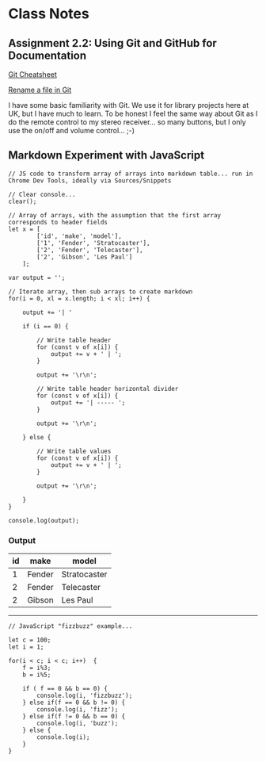 # Class Notes

## Assignment 2.2:  Using Git and GitHub for Documentation

[Git Cheatsheet](https://education.github.com/git-cheat-sheet-education.pdf)

[Rename a file in Git](https://docs.github.com/en/repositories/working-with-files/managing-files/renaming-a-file)

I have some basic familiarity with Git. We use it for library projects here at UK, but I have much to learn. To be honest I feel the same way about Git as I do the remote control to my stereo receiver... so many buttons, but I only use the on/off and volume control... ;-)

## Markdown Experiment with JavaScript

```
// JS code to transform array of arrays into markdown table... run in Chrome Dev Tools, ideally via Sources/Snippets

// Clear console...
clear();

// Array of arrays, with the assumption that the first array corresponds to header fields
let x = [
        ['id', 'make', 'model'],
        ['1', 'Fender', 'Stratocaster'],
        ['2', 'Fender', 'Telecaster'],
        ['2', 'Gibson', 'Les Paul']
    ];

var output = '';

// Iterate array, then sub arrays to create markdown
for(i = 0, xl = x.length; i < xl; i++) {

    output += '| '

    if (i == 0) {

        // Write table header
        for (const v of x[i]) {
            output += v + ' | ';
        }

        output += '\r\n';
        
        // Write table header horizontal divider
        for (const v of x[i]) {
            output += '| ----- ';
        }

        output += '\r\n';

    } else {

        // Write table values
        for (const v of x[i]) {
            output += v + ' | ';
        }

        output += '\r\n';
        
    }
}

console.log(output);

```

### Output

| id | make | model | 
| ----- | ----- | ----- 
| 1 | Fender | Stratocaster | 
| 2 | Fender | Telecaster | 
| 2 | Gibson | Les Paul | 


---



```
// JavaScript "fizzbuzz" example...

let c = 100;
let i = 1;

for(i < c; i < c; i++)  {
    f = i%3;
    b = i%5;
        
    if ( f == 0 && b == 0) {
        console.log(i, 'fizzbuzz');
    } else if(f == 0 && b != 0) {
        console.log(i, 'fizz');
    } else if(f != 0 && b == 0) {
        console.log(i, 'buzz');
    } else {
        console.log(i);
    }
}
```
